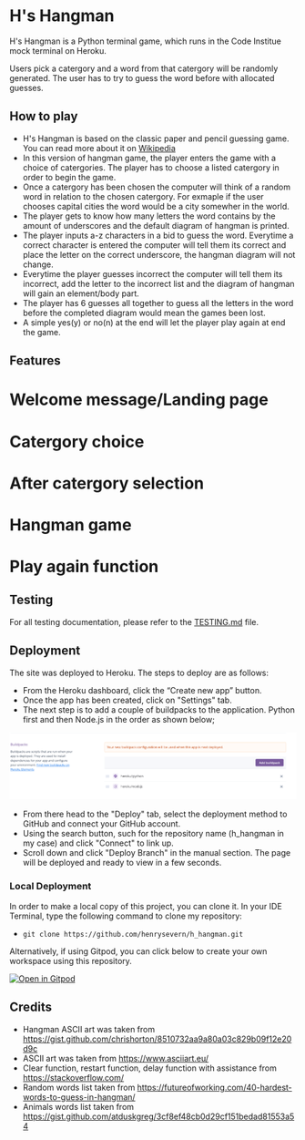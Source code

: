 # H's Hangman

H's Hangman is a Python terminal game, which runs in the Code Institue mock terminal on Heroku.

Users pick a catergory and a word from that catergory will be randomly generated. The user has to try to guess the word before with allocated guesses.

## How to play 
- H's Hangman is based on the classic paper and pencil guessing game. You can read more about it on [Wikipedia](https://en.wikipedia.org/wiki/Hangman_(game))
- In this version of hangman game, the player enters the game with a choice of catergories. The player has to choose a listed catergory in order to begin the game.
- Once a catergory has been chosen the computer will think of a random word in relation to the chosen catergory. For exmaple if the user chooses capital cities the word would be a city somewher in the world.
- The player gets to know how many letters the word contains by the amount of underscores and the default diagram of hangman is printed.
- The player inputs a-z characters in a bid to guess the word. Everytime a correct character is entered the computer will tell them its correct and place the letter on the correct underscore, the hangman diagram will not change.
- Everytime the player guesses incorrect the computer will tell them its incorrect, add the letter to the incorrect list and the diagram of hangman will gain an element/body part.
- The player has 6 guesses all together to guess all the letters in the word before the completed diagram would mean the games been lost.
- A simple yes(y) or no(n) at the end will let the player play again at end the game.

## Features
# Welcome message/Landing page

# Catergory choice 

# After catergory selection

# Hangman game

# Play again function



## Testing

For all testing documentation, please refer to the [TESTING.md](TESTING.md) file.

## Deployment

The site was deployed to Heroku. The steps to deploy are as follows: 
  - From the Heroku dashboard, click the “Create new app” button.
  - Once the app has been created, click on "Settings" tab.
  - The next step is to add a couple of buildpacks to the application. Python first and then Node.js in the order as shown below;

  ![Buildpacks](documentation/buildpacks.png)
  - From there head to the "Deploy" tab, select the deployment method to GitHub and connect your GitHub account.
  - Using the search button, such for the repository name (h_hangman in my case) and click "Connect" to link up.
  - Scroll down and click "Deploy Branch" in the manual section. The page will be deployed and ready to view in a few seconds.

### Local Deployment

In order to make a local copy of this project, you can clone it. In your IDE Terminal, type the following command to clone my repository:

- `git clone https://github.com/henrysevern/h_hangman.git`

Alternatively, if using Gitpod, you can click below to create your own workspace using this repository.

[![Open in Gitpod](https://gitpod.io/button/open-in-gitpod.svg)](https://gitpod.io/#https://github.com/henrysevern/h_hangman)

  ## Credits 

  - Hangman ASCII art was taken from https://gist.github.com/chrishorton/8510732aa9a80a03c829b09f12e20d9c
  - ASCII art was taken from https://www.asciiart.eu/
  - Clear function, restart function, delay function with assistance from https://stackoverflow.com/
  - Random words list taken from https://futureofworking.com/40-hardest-words-to-guess-in-hangman/
  - Animals words list taken from https://gist.github.com/atduskgreg/3cf8ef48cb0d29cf151bedad81553a54

